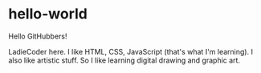 # hello-world

Hello GitHubbers!

LadieCoder here. I like HTML, CSS, JavaScript (that's what I'm learning).
I also like artistic stuff. So I like learning digital drawing and graphic art. 
